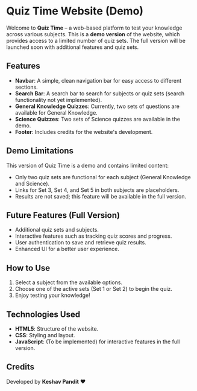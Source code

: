 # Quiz Time Website (Demo)

Welcome to **Quiz Time** – a web-based platform to test your knowledge across various subjects. This is a **demo version** of the website, which provides access to a limited number of quiz sets. The full version will be launched soon with additional features and quiz sets.

## Features

- **Navbar**: A simple, clean navigation bar for easy access to different sections.
- **Search Bar**: A search bar to search for subjects or quiz sets (search functionality not yet implemented).
- **General Knowledge Quizzes**: Currently, two sets of questions are available for General Knowledge.
- **Science Quizzes**: Two sets of Science quizzes are available in the demo.
- **Footer**: Includes credits for the website's development.

## Demo Limitations

This version of Quiz Time is a demo and contains limited content:

- Only two quiz sets are functional for each subject (General Knowledge and Science).
- Links for Set 3, Set 4, and Set 5 in both subjects are placeholders.
- Results are not saved; this feature will be available in the full version.

## Future Features (Full Version)

- Additional quiz sets and subjects.
- Interactive features such as tracking quiz scores and progress.
- User authentication to save and retrieve quiz results.
- Enhanced UI for a better user experience.

## How to Use

1. Select a subject from the available options.
2. Choose one of the active sets (Set 1 or Set 2) to begin the quiz.
3. Enjoy testing your knowledge!

## Technologies Used

- **HTML5**: Structure of the website.
- **CSS**: Styling and layout.
- **JavaScript**: (To be implemented) for interactive features in the full version.

## Credits

Developed by **Keshav Pandit** ❤️
 

